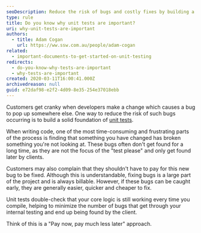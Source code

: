 ```yaml
---
seoDescription: Reduce the risk of bugs and costly fixes by building a solid foundation of unit tests, double-checking core logic with each compile.
type: rule
title: Do you know why unit tests are important?
uri: why-unit-tests-are-important
authors:
  - title: Adam Cogan
    url: https://ww.ssw.com.au/people/adam-cogan
related:
  - important-documents-to-get-started-on-unit-testing
redirects:
  - do-you-know-why-tests-are-important
  - why-tests-are-important
created: 2020-03-11T16:00:41.000Z
archivedreason: null
guid: e72daf98-e2f2-4d09-8e35-254e37018ebb
---
```


Customers get cranky when developers make a change which causes a bug to pop up somewhere else. One way to reduce the risk of such bugs occurring is to build a solid foundation of [unit tests](https://en.wikipedia.org/wiki/Unit_testing).

<!--endintro-->

When writing code, one of the most time-consuming and frustrating parts of the process is finding that something you have changed has broken something you're not looking at. These bugs often don't get found for a long time, as they are not the focus of the "test please" and only get found later by clients.

Customers may also complain that they shouldn't have to pay for this new bug to be fixed. Although this is understandable, fixing bugs is a large part of the project and is always billable. However, if these bugs can be caught early, they are generally easier, quicker and cheaper to fix.

Unit tests double-check that your core logic is still working every time you compile, helping to minimize the number of bugs that get through your internal testing and end up being found by the client.

Think of this is a "Pay now, pay much less later" approach.
